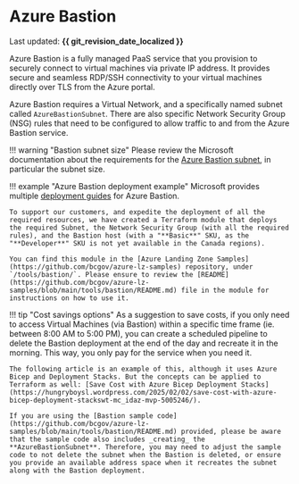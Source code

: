 # Azure Bastion

Last updated: **{{ git_revision_date_localized }}**

Azure Bastion is a fully managed PaaS service that you provision to securely connect to virtual machines via private IP address. It provides secure and seamless RDP/SSH connectivity to your virtual machines directly over TLS from the Azure portal.

Azure Bastion requires a Virtual Network, and a specifically named subnet called `AzureBastionSubnet`. There are also specific Network Security Group (NSG) rules that need to be configured to allow traffic to and from the Azure Bastion service.

!!! warning "Bastion subnet size"
    Please review the Microsoft documentation about the requirements for the [Azure Bastion subnet](https://learn.microsoft.com/en-us/azure/bastion/configuration-settings#subnet), in particular the subnet size.

!!! example "Azure Bastion deployment example"
    Microsoft provides multiple [deployment guides](https://learn.microsoft.com/en-us/azure/bastion/tutorial-create-host-portal) for Azure Bastion.

    To support our customers, and expedite the deployment of all the required resources, we have created a Terraform module that deploys the required Subnet, the Network Security Group (with all the required rules), and the Bastion host (with a "**Basic**" SKU, as the "**Developer**" SKU is not yet available in the Canada regions).
    
    You can find this module in the [Azure Landing Zone Samples](https://github.com/bcgov/azure-lz-samples) repository, under `/tools/bastion/`. Please ensure to review the [README](https://github.com/bcgov/azure-lz-samples/blob/main/tools/bastion/README.md) file in the module for instructions on how to use it.

!!! tip "Cost savings options"
    As a suggestion to save costs, if you only need to access Virtual Machines (via Bastion) within a specific time frame (ie. between 8:00 AM to 5:00 PM), you can create a scheduled pipeline to delete the Bastion deployment at the end of the day and recreate it in the morning. This way, you only pay for the service when you need it.

    The following article is an example of this, although it uses Azure Bicep and Deployment Stacks. But the concepts can be applied to Terraform as well: [Save Cost with Azure Bicep Deployment Stacks](https://hungryboysl.wordpress.com/2025/02/02/save-cost-with-azure-bicep-deployment-stackswt-mc_idaz-mvp-5005246/).

    If you are using the [Bastion sample code](https://github.com/bcgov/azure-lz-samples/blob/main/tools/bastion/README.md) provided, please be aware that the sample code also includes _creating_ the **AzureBastionSubnet**. Therefore, you may need to adjust the sample code to not delete the subnet when the Bastion is deleted, or ensure you provide an available address space when it recreates the subnet along with the Bastion deployment.
